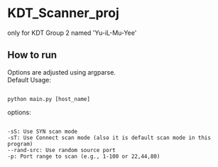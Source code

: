 # KDT_Scanner_proj
only for KDT Group 2 named 'Yu-iL-Mu-Yee'

## How to run
Options are adjusted using argparse.    
Default Usage:
<pre><code>
python main.py [host_name]
</code></pre>
options:
<pre><code>
-sS: Use SYN scan mode
-sT: Use Connect scan mode (also it is default scan mode in this program)
--rand-src: Use random source port
-p: Port range to scan (e.g., 1-100 or 22,44,80)
</code></pre>
